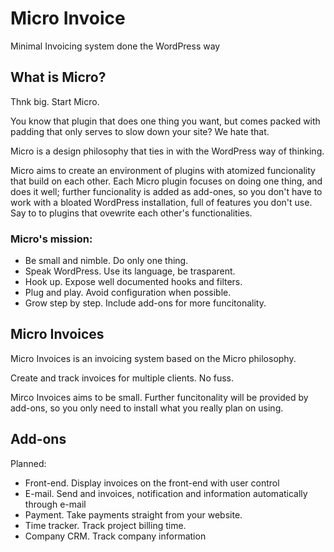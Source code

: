 # Micro Invoice

Minimal Invoicing system done the WordPress way

## What is Micro?

Thnk big. Start Micro.

You know that plugin that does one thing you want, but comes packed with padding that only serves to slow down your site? We hate that.

Micro is a design philosophy that ties in with the WordPress way of thinking.

Micro aims to create an environment of plugins with atomized funcionality that build on each other. Each Micro plugin focuses on doing one thing, and does it well; further funcionality is added as add-ones, so you don't have to work with a bloated WordPress installation, full of features you don't use.
Say to to plugins that ovewrite each other's functionalities.

### Micro's mission:

* Be small and nimble. Do only one thing.
* Speak WordPress. Use its language, be trasparent.
* Hook up. Expose well documented hooks and filters.
* Plug and play. Avoid configuration when possible.
* Grow step by step. Include add-ons for more funcitonality.

## Micro Invoices

Micro Invoices is an invoicing system based on the Micro philosophy.

Create and track invoices for multiple clients. No fuss.

Mirco Invoices aims to be small. Further funcitonality will be provided by add-ons, so you only need to install what you really plan on using.

## Add-ons

Planned:

* Front-end. Display invoices on the front-end with user control
* E-mail. Send and invoices, notification and information automatically through e-mail
* Payment. Take payments straight from your website.
* Time tracker. Track project billing time.
* Company CRM. Track company information 
